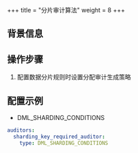 +++
title = "分片审计算法"
weight = 8
+++

## 背景信息

## 操作步骤

1. 配置数据分片规则时设置分配审计生成策略

## 配置示例

- DML_SHARDING_CONDITIONS

```yaml
auditors:
  sharding_key_required_auditor:
    type: DML_SHARDING_CONDITIONS
```
